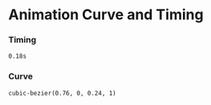 # Animation Curve and Timing

### Timing

```text
0.18s
```

### Curve

```text
cubic-bezier(0.76, 0, 0.24, 1)
```



